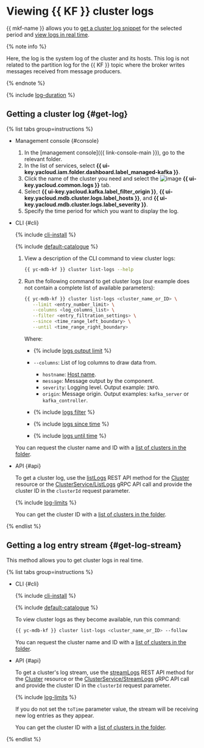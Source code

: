 # Viewing {{ KF }} cluster logs

{{ mkf-name }} allows you to [get a cluster log snippet](#get-log) for the selected period and [view logs in real time](#get-log-stream).

{% note info %}

Here, the log is the system log of the cluster and its hosts. This log is not related to the partition log for the {{ KF }} topic where the broker writes messages received from message producers.

{% endnote %}

{% include [log-duration](../../_includes/mdb/log-duration.md) %}

## Getting a cluster log {#get-log}

{% list tabs group=instructions %}

- Management console {#console}

    1. In the [management console]({{ link-console-main }}), go to the relevant folder.
    1. In the list of services, select **{{ ui-key.yacloud.iam.folder.dashboard.label_managed-kafka }}**.
    1. Click the name of the cluster you need and select the ![image](../../_assets/console-icons/receipt.svg) **{{ ui-key.yacloud.common.logs }}** tab.
    1. Select **{{ ui-key.yacloud.kafka.label_filter_origin }}**, **{{ ui-key.yacloud.mdb.cluster.logs.label_hosts }}**, and **{{ ui-key.yacloud.mdb.cluster.logs.label_severity }}**.
    1. Specify the time period for which you want to display the log.

- CLI {#cli}

    {% include [cli-install](../../_includes/cli-install.md) %}

    {% include [default-catalogue](../../_includes/default-catalogue.md) %}

    1. View a description of the CLI command to view cluster logs:

        ```bash
        {{ yc-mdb-kf }} cluster list-logs --help
        ```

    1. Run the following command to get cluster logs (our example does not contain a complete list of available parameters):

        ```bash
        {{ yc-mdb-kf }} cluster list-logs <cluster_name_or_ID> \
           --limit <entry_number_limit> \
           --columns <log_columns_list> \
           --filter <entry_filtration_settings> \
           --since <time_range_left_boundary> \
           --until <time_range_right_boundary>
        ```

        Where:

        * {% include [logs output limit](../../_includes/cli/logs/limit.md) %}
        * `--columns`: List of log columns to draw data from.
            * `hostname`: [Host name](cluster-hosts.md).
            * `message`: Message output by the component.
            * `severity`: Logging level. Output example: `INFO`.
            * `origin`: Message origin. Output examples: `kafka_server` or `kafka_controller`.

        * {% include [logs filter](../../_includes/cli/logs/filter.md) %}
        * {% include [logs since time](../../_includes/cli/logs/since.md) %}
        * {% include [logs until time](../../_includes/cli/logs/until.md) %}

    You can request the cluster name and ID with a [list of clusters in the folder](cluster-list.md#list-clusters).

- API {#api}

    To get a cluster log, use the [listLogs](../api-ref/Cluster/listLogs.md) REST API method for the [Cluster](../api-ref/Cluster/index.md) resource or the [ClusterService/ListLogs](../api-ref/grpc/Cluster/listLogs.md) gRPC API call and provide the cluster ID in the `clusterId` request parameter.

    {% include [log-limits](../../_includes/mdb/mkf/log-limits.md) %}

    You can get the cluster ID with a [list of clusters in the folder](cluster-list.md#list-clusters).

{% endlist %}

## Getting a log entry stream {#get-log-stream}

This method allows you to get cluster logs in real time.

{% list tabs group=instructions %}

- CLI {#cli}

    {% include [cli-install](../../_includes/cli-install.md) %}

    {% include [default-catalogue](../../_includes/default-catalogue.md) %}

    To view cluster logs as they become available, run this command:

    ```bash
    {{ yc-mdb-kf }} cluster list-logs <cluster_name_or_ID> --follow
    ```

    You can request the cluster name and ID with a [list of clusters in the folder](cluster-list.md#list-clusters).

- API {#api}

    To get a cluster's log stream, use the [streamLogs](../api-ref/Cluster/streamLogs.md) REST API method for the [Cluster](../api-ref/Cluster/index.md) resource or the [ClusterService/StreamLogs](../api-ref/grpc/Cluster/streamLogs.md) gRPC API call and provide the cluster ID in the `clusterId` request parameter.

    {% include [log-limits](../../_includes/mdb/mkf/log-limits.md) %}

    If you do not set the `toTime` parameter value, the stream will be receiving new log entries as they appear.

    You can get the cluster ID with a [list of clusters in the folder](cluster-list.md#list-clusters).

{% endlist %}
